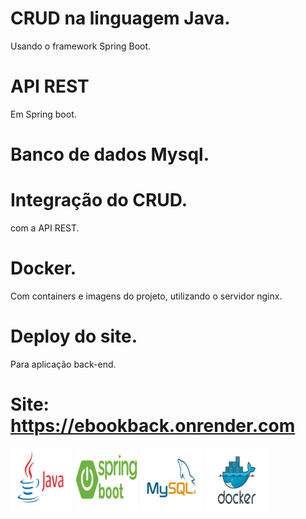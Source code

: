 # CRUD na linguagem Java.
 Usando o framework Spring Boot.

# API REST 
Em Spring boot.

# Banco de dados Mysql.

# Integração do CRUD.
com a API REST.

# Docker.
Com containers e imagens do projeto, utilizando o servidor nginx.

# Deploy do site.
Para aplicação back-end.

# Site: https://ebookback.onrender.com

<img src="/imagens/java.png"> 

<img src="/imagens/SpringBoot.png"> 

<img src="/imagens/mysql.png">

<img src="/imagens/docker.png">